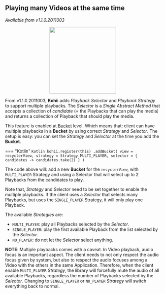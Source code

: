 ## Playing many Videos at the same time

_Available from v1.1.0.2011003_

<img src="../assets/kohii_demo_multi_player.gif" width="216" style="display: block; margin: 0 auto;"/>

From v1.1.0.2011003, **Kohii** adds _Playback Selector_ and _Playback Strategy_ to support multiple playbacks. The _Selector_ is a _Single Abstract Method_ that accepts a collection of _candidate_ (= the Playbacks that can play the media) and returns a collection of Playback that should play the media.

This feature is enabled at [Bucket](glossary.md#bucket-manager-and-group) level. Which means that: client can have multiple playbacks in a **Bucket** by using correct _Strategy_ and _Selector_. The setup is easy: you can set the _Strategy_ and _Selector_ at the time you add the **Bucket**.

=== "Kotlin"
    ```Kotlin
    kohii.register(this)
        .addBucket(
            view = recyclerView,
            strategy = Strategy.MULTI_PLAYER,
            selector = { candidates ->
              candidates.take(2)
            }
        )
    ```

The code above will: add a new **Bucket** for the `recyclerView`, with `MULTI_PLAYER` Strategy and using a Selector that will select up to 2 Playbacks from the candidates to play.

Note that, _Strategy_ and _Selector_ need to be set together to enable the multiple playbacks. If the client uses a _Selector_ that selects many Playbacks, but uses the `SINGLE_PLAYER` Strategy, it will only play one Playback.

The available _Strategies_ are:

- `MULTI_PLAYER`: play all Playbacks selected by the _Selector_.
- `SINGLE_PLAYER`: play the first available Playback from the list selected by the _Selector_.
- `NO_PLAYER`: do not let the _Selector_ select anything.

**NOTE**: Multiple playbacks comes with a caveat. In Video playback, audio focus is an important aspect. The client needs to not only respect the audio focus given by system, but also to respect the audio focuses among a Video with the others in the same Application. Therefore, when the client enable `MULTI_PLAYER` _Strategy_, the library will forcefully mute the audio of all available Playbacks, regardless the number of Playbacks selected by the _Selector_. Changing to `SINGLE_PLAYER` or `NO_PLAYER` _Strategy_ will switch everything back to normal.
